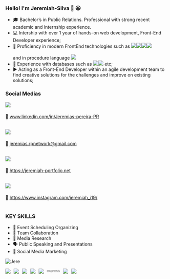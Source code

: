 ### Hello! I'm Jeremiah-Silva 👋 😀

- :mortar_board: Bachelor’s in Public Relations. Professional with strong recent academic and internship experience.
- :computer: Intership with over 1 year of hands-on web development, Front-End Developer experience;
- :iphone: Proficiency in modern FrontEnd technologies such as <a href="" target="_blank"><img src="https://img.shields.io/badge/React-61DAFB.svg?style=for-the-badge&logo=React&logoColor=black" target="_blank"><a href="" target="_blank"><img src="https://img.shields.io/badge/JavaScript-F7DF1E.svg?style=for-the-badge&logo=JavaScript&logoColor=black" target="_blank"></a><a href="" target="_blank"><img src="https://img.shields.io/badge/HTML5-E34F26.svg?style=for-the-badge&logo=HTML5&logoColor=white" target="_blank"></a><a href="" target="_blank"><img src="https://img.shields.io/badge/CSS3-1572B6.svg?style=for-the-badge&logo=CSS3&logoColor=white" target="_blank"></a></a><br></br>and in procedure language <a href="" target="_blank"><img src="https://img.shields.io/badge/COBOL-0A2B3D.svg?style=for-the-badge&logo=none" target="_blank"></a>
- :file_folder: Experience with databases such as <a href="" target="_blank"><img src="https://img.shields.io/badge/MongoDB-47A248.svg?style=for-the-badge&logo=mongodb&logoColor=white" target="_blank"></a><a href="" target="_blank"><img src="https://img.shields.io/badge/MySQL-4479A1.svg?style=for-the-badge&logo=mysql&logoColor=white" target="_blank"></a> etc;
- :arrow_forward: Acting as a Front-End Developer within an agile development team to find creative solutions for the challenges and improve on existing solutions;

### Social Medias

<a href="https://linkedin.com/in/jeremiah-silva-ca9" target="_blank"><img src="https://raw.githubusercontent.com/rahuldkjain/github-profile-readme-generator/master/src/images/icons/Social/linked-in-alt.svg" width="40"></a> <br></br>:link: www.linkedin.com/in/Jeremias-pereira-PR<br></br>

<a href = "mailto:jeremias.rpnetwork@gmail.com"><img src=https://github.com/rahuldkjain/github-profile-readme-generator/blob/master/src/images/icons/Social/codeforces.svg width="40"></a><br></br> :link: jeremias.rpnetwork@gmail.com <br></br>

<a href="https://jeremiah-portfolio.net" target="_blank"><img src="https://github.com/rahuldkjain/github-profile-readme-generator/blob/master/src/images/icons/Social/codesandbox.svg" width="40"></a><br></br>:link: https://jeremiah-portfolio.net <br></br>

<a href="https://www.instagram.com/jeremiah_i19/" target="_blank"><img src="https://github.com/rahuldkjain/github-profile-readme-generator/blob/master/src/images/icons/Social/instagram.svg" width="40"></a><br></br> :link: https://www.instagram.com/jeremiah_i19/<br></br>


### KEY SKILLS
-	:date: Event Scheduling Organizing
-	:busts_in_silhouette: Team Collaboration
-   :satellite: Media Research
-   :speaking_head: Public Speaking and Presentations
-   :iphone: Social Media Marketing


<!-- <h2>:blue_car: <a href="https://jeremiah-portfolio.vercel.app/"> Portfolio </a></h2> -->

![Jere](https://user-images.githubusercontent.com/108309798/183326549-3aa58c91-1783-4763-ad2f-36007915bf11.svg)


<div style="display: flex; align-items: center;">
    <a href="#" style="margin-right: 10px;">
        <img src="https://github.com/rahuldkjain/github-profile-readme-generator/blob/master/src/images/icons/FrontendDevelopment/reactjs.svg" width="40">
    </a>
    <a href="#" style="margin-right: 10px;">
        <img src="https://github.com/rahuldkjain/github-profile-readme-generator/blob/master/src/images/icons/FrontendDevelopment/css.svg" width="40">
    </a>
    <a href="#" style="margin-right: 10px;">
        <img src="https://github.com/rahuldkjain/github-profile-readme-generator/blob/master/src/images/icons/FrontendDevelopment/html.svg" width="40">
    </a>
    <a href="#" style="margin-right: 10px;">
        <img src="https://github.com/rahuldkjain/github-profile-readme-generator/blob/master/src/images/icons/BackendDevelopment/nodejs.svg" width="40">
    </a>
    <a href="#" style="margin-right: 10px;">
        <img src="https://github.com/rahuldkjain/github-profile-readme-generator/blob/master/src/images/icons/ProgrammingLanguages/javascript.svg" width="40">
    </a>
    <a href="#" style="margin-right: 10px;">
        <img src="https://github.com/rahuldkjain/github-profile-readme-generator/blob/master/src/images/icons/BackendDevelopment/express.svg" width="40">
    </a>
    <a href="#" style="margin-right: 10px;">
        <img src="https://github.com/rahuldkjain/github-profile-readme-generator/blob/master/src/images/icons/Database/mongodb.svg" width="40">
    </a>
    <a href="#" style="margin-right: 10px;">
        <img src="https://github.com/rahuldkjain/github-profile-readme-generator/blob/master/src/images/icons/Social/github.svg" width="40">
    </a>
</div>

